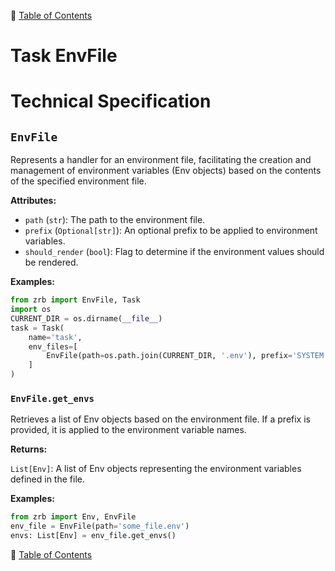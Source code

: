 🔖 [Table of Contents](../README.md)

# Task EnvFile

# Technical Specification

<!--start-doc-->
## `EnvFile`

Represents a handler for an environment file, facilitating the creation and management of environment variables
(Env objects) based on the contents of the specified environment file.

__Attributes:__

- `path` (`str`): The path to the environment file.
- `prefix` (`Optional[str]`): An optional prefix to be applied to environment variables.
- `should_render` (`bool`): Flag to determine if the environment values should be rendered.

__Examples:__

```python
from zrb import EnvFile, Task
import os
CURRENT_DIR = os.dirname(__file__)
task = Task(
    name='task',
    env_files=[
        EnvFile(path=os.path.join(CURRENT_DIR, '.env'), prefix='SYSTEM')
    ]
)
```


### `EnvFile.get_envs`

Retrieves a list of Env objects based on the environment file. If a prefix is provided, it is
applied to the environment variable names.

__Returns:__

`List[Env]`: A list of Env objects representing the environment variables defined in the file.

__Examples:__

```python
from zrb import Env, EnvFile
env_file = EnvFile(path='some_file.env')
envs: List[Env] = env_file.get_envs()
```


<!--end-doc-->

🔖 [Table of Contents](../README.md)
